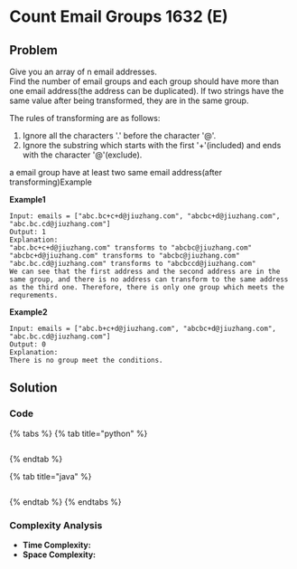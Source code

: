 # Count Email Groups 1632 \(E\)

## Problem

Give you an array of n email addresses.  
Find the number of email groups and each group should have more than one email address\(the address can be duplicated\). If two strings have the same value after being transformed, they are in the same group.

The rules of transforming are as follows:

1. Ignore all the characters '.' before the character '@'.
2. Ignore the substring which starts with the first '+'\(included\) and ends with the character '@'\(exclude\).

a email group have at least two same email address\(after transforming\)Example

**Example1**

```text
Input: emails = ["abc.bc+c+d@jiuzhang.com", "abcbc+d@jiuzhang.com", "abc.bc.cd@jiuzhang.com"]
Output: 1
Explanation: 
"abc.bc+c+d@jiuzhang.com" transforms to "abcbc@jiuzhang.com"
"abcbc+d@jiuzhang.com" transforms to "abcbc@jiuzhang.com"
"abc.bc.cd@jiuzhang.com" transforms to "abcbccd@jiuzhang.com"
We can see that the first address and the second address are in the same group, and there is no address can transform to the same address as the third one. Therefore, there is only one group which meets the requrements.
```

**Example2**

```text
Input: emails = ["abc.b+c+d@jiuzhang.com", "abcbc+d@jiuzhang.com", "abc.bc.cd@jiuzhang.com"]
Output: 0
Explanation: 
There is no group meet the conditions.
```

## Solution

### Code

{% tabs %}
{% tab title="python" %}
```python

```
{% endtab %}

{% tab title="java" %}
```

```
{% endtab %}
{% endtabs %}

### Complexity Analysis

* **Time Complexity:**
* **Space Complexity:**

